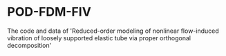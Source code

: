 # POD-FDM-FIV
The code and data of 'Reduced-order modeling of nonlinear flow-induced vibration of loosely supported elastic tube via proper orthogonal decomposition'
